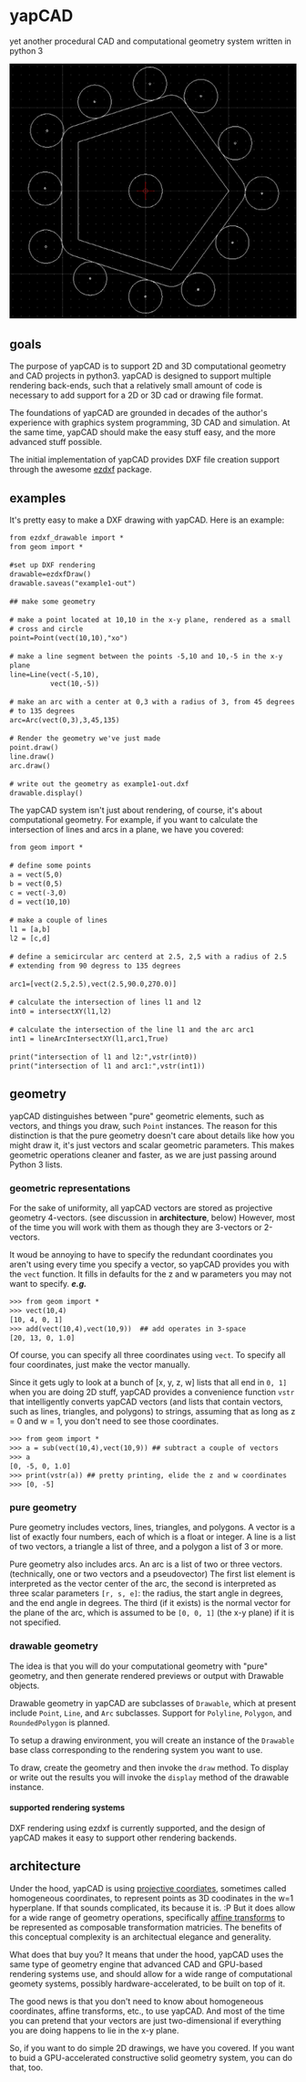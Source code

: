 # yapCAD
yet another procedural CAD and computational geometry system written in python 3

![yapCAD image](images/yapCAD02.png)

## goals

The purpose of yapCAD is to support 2D and 3D computational geometry and CAD projects in python3.  yapCAD is designed to support multiple rendering back-ends, such that a relatively small amount of code is necessary to add support for a 2D or 3D cad or drawing file format.

The foundations of yapCAD are grounded in decades of the author's experience with graphics system programming, 3D CAD and simulation. At the same time, yapCAD should make the easy stuff easy, and the more advanced stuff possible. 

The initial implementation of yapCAD provides DXF file creation support through the awesome [ezdxf](https://github.com/mozman/ezdxf) package.

## examples

It's pretty easy to make a DXF drawing with yapCAD.  Here is an example:

	from ezdxf_drawable import *
	from geom import *

	#set up DXF rendering
	drawable=ezdxfDraw()
    drawable.saveas("example1-out")

    ## make some geometry

    # make a point located at 10,10 in the x-y plane, rendered as a small
    # cross and circle
    point=Point(vect(10,10),"xo")

    # make a line segment between the points -5,10 and 10,-5 in the x-y plane
    line=Line(vect(-5,10),
	          vect(10,-5))

    # make an arc with a center at 0,3 with a radius of 3, from 45 degrees
    # to 135 degrees
    arc=Arc(vect(0,3),3,45,135)

    # Render the geometry we've just made
    point.draw()
    line.draw()
    arc.draw()

    # write out the geometry as example1-out.dxf
	drawable.display()

The yapCAD system isn't just about rendering, of course, it's about computational geometry.  For example, if you want to calculate the intersection of lines and arcs in a plane, we have you covered:

	from geom import *

    # define some points
    a = vect(5,0)
    b = vect(0,5)
    c = vect(-3,0)
    d = vect(10,10)

    # make a couple of lines
    l1 = [a,b]
    l2 = [c,d]

    # define a semicircular arc centerd at 2.5, 2,5 with a radius of 2.5
    # extending from 90 degress to 135 degrees

    arc1=[vect(2.5,2.5),vect(2.5,90.0,270.0)]

    # calculate the intersection of lines l1 and l2
    int0 = intersectXY(l1,l2)

    # calculate the intersection of the line l1 and the arc arc1
    int1 = lineArcIntersectXY(l1,arc1,True)

    print("intersection of l1 and l2:",vstr(int0))
    print("intersection of l1 and arc1:",vstr(int1))
	
## geometry

yapCAD distinguishes between "pure" geometric elements, such as
vectors, and things you draw, such `Point` instances.  The reason for this
distinction is that the pure geometry doesn't care about details like
how you might draw it, it's just vectors and scalar geometric
parameters.  This makes geometric operations cleaner and faster, as we
are just passing around Python 3 lists.

### geometric representations
For the sake of uniformity, all yapCAD vectors are stored as
projective geometry 4-vectors. (see discussion in **architecture**,
below) However, most of the time you
will work with them as though they are 3-vectors or 2-vectors.

It woud be annoying to have to specify the redundant coordinates you
aren't using every time you specify a vector, so yapCAD provides you
with the `vect` function.  It fills in defaults for the z and w
parameters you may not want to specify.  ***e.g.***

    >>> from geom import *
    >>> vect(10,4)
    [10, 4, 0, 1]
	>>> add(vect(10,4),vect(10,9))  ## add operates in 3-space
    [20, 13, 0, 1.0]
	
Of course, you can specify all three coordinates using `vect`.  To
specify all four coordinates, just make the vector manually.

Since it gets ugly to look at a bunch of [x, y, z, w] lists that all
end in `0, 1]` when you are doing 2D stuff, yapCAD provides a
convenience function `vstr` that intelligently converts yapCAD vectors
(and lists that contain vectors, such as lines, triangles, and
polygons) to strings, assuming that as long as z = 0 and w = 1, you
don't need to see those coordinates.

    >>> from geom import *
    >>> a = sub(vect(10,4),vect(10,9)) ## subtract a couple of vectors 
    >>> a
    [0, -5, 0, 1.0]
    >>> print(vstr(a)) ## pretty printing, elide the z and w coordinates
    >>> [0, -5]

### pure geometry
Pure geometry includes vectors, lines, triangles, and polygons.  A
vector is a list of exactly four numbers, each of which is a float or
integer.  A line is a list of two vectors, a triangle a list of three,
and a polygon a list of 3 or more.

Pure geometry also includes arcs.  An arc is a list of two or three
vectors. (technically, one or two vectors and a pseudovector) The
first list element is interpreted as the vector center of the arc, the
second is interpreted as three scalar parameters `[r, s, e]`: the
radius, the start angle in degrees, and the end angle in degrees.  The
third (if it exists) is the normal vector for the plane of the arc,
which is assumed to be `[0, 0, 1]` (the x-y plane) if it is not
specified.

### drawable geometry

The idea is that you will do your computational geometry with "pure"
geometry, and then generate rendered previews or output with Drawable
objects.

Drawable geometry in yapCAD are subclasses of `Drawable`, which at
present include `Point`, `Line`, and `Arc` subclasses. Support for
`Polyline`, `Polygon`, and `RoundedPolygon` is planned.

To setup a drawing environment, you will create an instance of the
`Drawable` base class corresponding to the rendering system you want
to use.

To draw, create the geometry and then invoke the `draw` method.  To
display or write out the results you will invoke the `display` method
of the drawable instance. 

#### supported rendering systems

DXF rendering using ezdxf is currently supported, and the design of
yapCAD makes it easy to support other rendering backends.

## architecture

Under the hood, yapCAD is using [projective coordiates](https://en.wikipedia.org/wiki/Homogeneous_coordinates), sometimes called homogeneous coordinates, to represent points as 3D coodinates in the w=1 hyperplane. If that sounds complicated, its because it is. :P  But it does allow for a wide range of geometry operations, specifically [affine transforms](https://www.cs.utexas.edu/users/fussell/courses/cs384g-fall2011/lectures/lecture07-Affine.pdf) to be represented as composable transformation matricies. The benefits of this conceptual complexity is an architectual elegance and generality.

What does that buy you? It means that under the hood, yapCAD uses the same type of geometry engine that advanced CAD and GPU-based rendering systems use, and should allow for a wide range of computational geomety systems, possibly hardware-accelerated, to be built on top of it.

The good news is that you don't need to know about homogeneous coordinates, affine transforms, etc., to use yapCAD.  And most of the time you can pretend that your vectors are just two-dimensional if everything you are doing happens to lie in the x-y plane.

So, if you want to do simple 2D drawings, we have you covered.  If you want to buid a GPU-accelerated constructive solid geometry system, you can do that, too.
